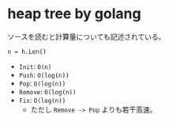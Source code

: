 # heap tree by golang

ソースを読むと計算量についても記述されている。

`n = h.Len()`

- `Init`: `O(n)`
- `Push`: `O(log(n))`
- `Pop`: `O(log(n))`
- `Remove`: `O(log(n))`
- `Fix`: `O(log(n))`
  - ただし `Remove -> Pop` よりも若干高速。
